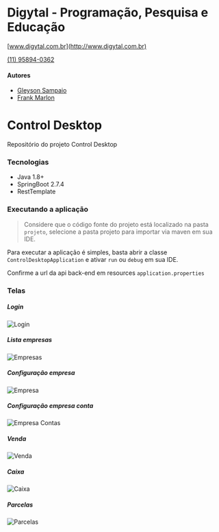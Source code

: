 # Digytal - Programação, Pesquisa e Educação
[www.digytal.com.br](http://www.digytal.com.br)

[(11) 95894-0362](https://api.whatsapp.com/send?phone=5511958940362)

#### Autores
- [Gleyson Sampaio](https://github.com/glysns)
- [Frank Marlon](https://github.com/fmarlon)

# Control Desktop
Repositório do projeto Control Desktop


### Tecnologias

* Java 1.8+
* SpringBoot 2.7.4
* RestTemplate

### Executando a aplicação

> Considere que o código fonte do projeto está localizado na pasta `projeto`, selecione a pasta projeto para importar via maven em sua IDE.

Para executar a aplicação é simples, basta abrir a classe `ControlDesktopApplication` e ativar  `run` ou `debug` em sua IDE.

Confirme a url da api back-end em resources `application.properties`

### Telas

##### Login

![](prints/1-login.png "Login")


##### Lista empresas

![](prints/2-sel-empresa.png "Empresas")

##### Configuração empresa

![](prints/3-cad-empresa.png "Empresa")


##### Configuração empresa conta

![](prints/4-cad-empresa-conta.png "Empresa Contas")


##### Venda

![](prints/5-venda.png "Venda")

##### Caixa

![](prints/6-caixa.png "Caixa")

##### Parcelas

![](prints/7-parcelas.png "Parcelas")
